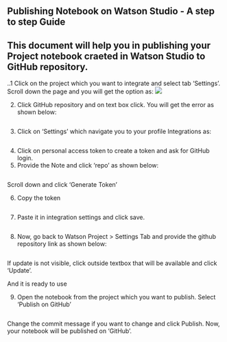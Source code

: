 ## Publishing Notebook on Watson Studio - A step to step Guide

<h2>This document will help you in publishing your Project notebook craeted in Watson Studio to GitHub repository.</h2>
..1 Click on the project which you want to integrate and select tab ‘Settings’. Scroll down the page and you will get the option as:

<image src="https://user-images.githubusercontent.com/25001852/84366824-ff2f1d80-abf0-11ea-9553-fce91b34637c.png">

2)	Click GitHub repository and on text box click. You will get the error as shown below:
<image src="">

3)	Click on ‘Settings’ which navigate you to your profile Integrations as:
<image src=""> 

4)	Click on personal access token to create a token and ask for GitHub login.
5)	Provide the Note and click ‘repo’ as shown below:
<image src="">

Scroll down and click ‘Generate Token’

6)	Copy the token
<image src="">

7)	Paste it in integration settings and click save.
<image src="">
 
8)	Now, go back to Watson Project > Settings Tab and provide the github repository link as shown below:
<image src="">

If update is not visible, click outside textbox that will be available and click ‘Update’.

And it is ready to use
<image src="">

9)	Open the notebook from the project which you want to publish. Select ‘Publish on GitHub’
<image src="">
 
Change the commit message if you want to change and click Publish. Now, your notebook will be published on ‘GitHub’.

